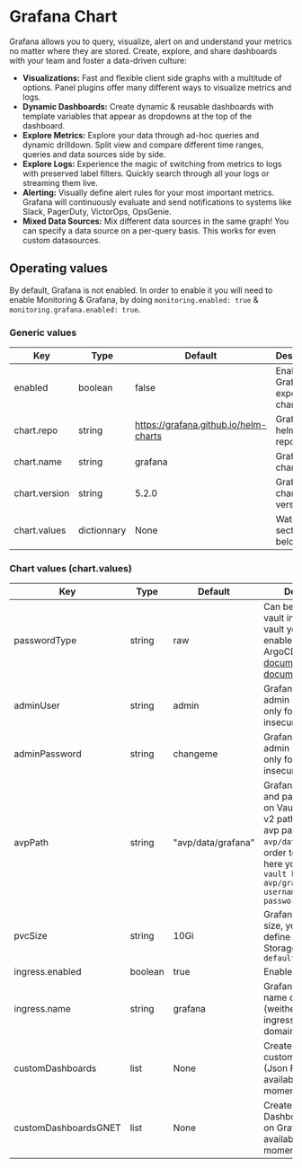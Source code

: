 # Grafana Chart

Grafana allows you to query, visualize, alert on and understand your metrics no matter where they are stored. Create, explore, and share dashboards with your team and foster a data-driven culture:

- **Visualizations:** Fast and flexible client side graphs with a multitude of options. Panel plugins offer many different ways to visualize metrics and logs.
- **Dynamic Dashboards:** Create dynamic & reusable dashboards with template variables that appear as dropdowns at the top of the dashboard.
- **Explore Metrics:** Explore your data through ad-hoc queries and dynamic drilldown. Split view and compare different time ranges, queries and data sources side by side.
- **Explore Logs:** Experience the magic of switching from metrics to logs with preserved label filters. Quickly search through all your logs or streaming them live.
- **Alerting:** Visually define alert rules for your most important metrics. Grafana will continuously evaluate and send notifications to systems like Slack, PagerDuty, VictorOps, OpsGenie.
- **Mixed Data Sources:** Mix different data sources in the same graph! You can specify a data source on a per-query basis. This works for even custom datasources.

## Operating values

By default, Grafana is not enabled. In order to enable it you will need to enable Monitoring & Grafana, by doing `monitoring.enabled: true` & `monitoring.grafana.enabled: true`.

### Generic values

| Key | Type | Default | Description |
|-----|------|---------|-------------|
| enabled | boolean | false | Enable Grafana exporter chart |
| chart.repo | string | <https://grafana.github.io/helm-charts> | Grafana helm repository |
| chart.name | string | grafana | Grafana chart name |
| chart.version | string | 5.2.0 | Grafana chart version |
| chart.values | dictionnary | None | Watch section below |

### Chart values (chart.values)

| Key | Type | Default | Description |
|-----|------|---------|-------------|
| passwordType | string | raw | Can be either raw or vault in order to have vault you will need to enable AVP on ArgoCD watch [AVP documention](../security/avp-documention.md) & [Argo documentation](../integration/argocd.md) first |
| adminUser | string | admin | Grafana default admin username, only for raw type :warning: insecure :warning: |
| adminPassword | string | changeme | Grafana default admin password, only for raw type :warning: insecure :warning: |
| avpPath | string | "avp/data/grafana" | Grafana username and password path on Vault if your kv-v2 path is `avp`, your avp path will be `avp/data/grafana` in order to put secrets here you should pass `vault kv put avp/grafana username=admin password=changeme` |
| pvcSize | string | 10Gi | Grafana persistence size, you will need to define a StorageClass in `default.storageClass` |
| ingress.enabled | boolean | true | Enable Grafana ui |
| ingress.name | string | grafana | Grafana ingress name or path (weither it is an ingress wildcard or domain) |
| customDashboards | list | None | Create Grafana custom dashoards (Json Formated), not available at the moment |
| customDashboardsGNET | list | None | Create Grafana Dashboard available on Grafana Net, not available at the moment |

